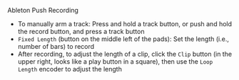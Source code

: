 Ableton Push Recording

- To manually arm a track: Press and hold a track button, or push and hold the record button, and press a track button
- `Fixed Length` (button on the middle left of the pads): Set the length (i.e., number of bars) to record
- After recording, to adjust the length of a clip, click the `Clip` button (in the upper right, looks like a play button in a square), then use the `Loop Length` encoder to adjust the length
